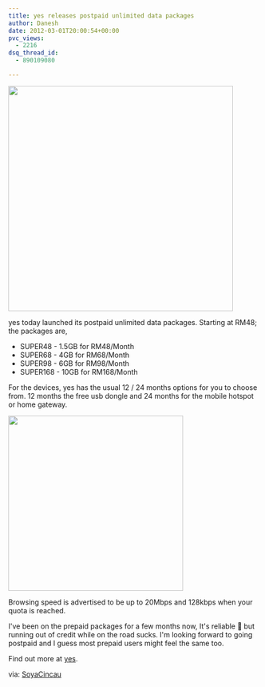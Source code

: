 ```yaml
---
title: yes releases postpaid unlimited data packages
author: Danesh
date: 2012-03-01T20:00:54+00:00
pvc_views:
  - 2216
dsq_thread_id:
  - 890109080

---
```

[<img class="alignnone" title="yes unlimited plans" src="http://i.minus.com/iTSG7G5J78vzz.png" alt="" width="450" />][1]

yes today launched its postpaid unlimited data packages. Starting at RM48; the packages are,

  * SUPER48 - 1.5GB for RM48/Month
  * SUPER68 - 4GB for RM68/Month
  * SUPER98 - 6GB for RM98/Month
  * SUPER168 - 10GB for RM168/Month

<div>
  <!--more-->
</div>

For the devices, yes has the usual 12 / 24 months options for you to choose from. 12 months the free usb dongle and 24 months for the mobile hotspot or home gateway.

[<img class="alignnone" title="yes devices postpaid contracts" src="http://i.minus.com/ibyW4nQwMNJZ9E.png" alt="" width="350" />][2]

Browsing speed is advertised to be up to 20Mbps and 128kbps when your quota is reached.

I've been on the prepaid packages for a few months now, It's reliable 🙂 but running out of credit while on the road sucks. I'm looking forward to going postpaid and I guess most prepaid users might feel the same too.

Find out more at <a title="yes Postpaid Plans" href="http://www.yes.my/v3/personal/plans/postpaid.do" target="_blank">yes</a>.

via: <a href="http://www.soyacincau.com/2012/03/01/yes-introduces-unlimited-super-postpaid-plans/" target="_blank">SoyaCincau</a>

 

 [1]: http://i.minus.com/iTSG7G5J78vzz.png
 [2]: http://i.minus.com/ibyW4nQwMNJZ9E.png